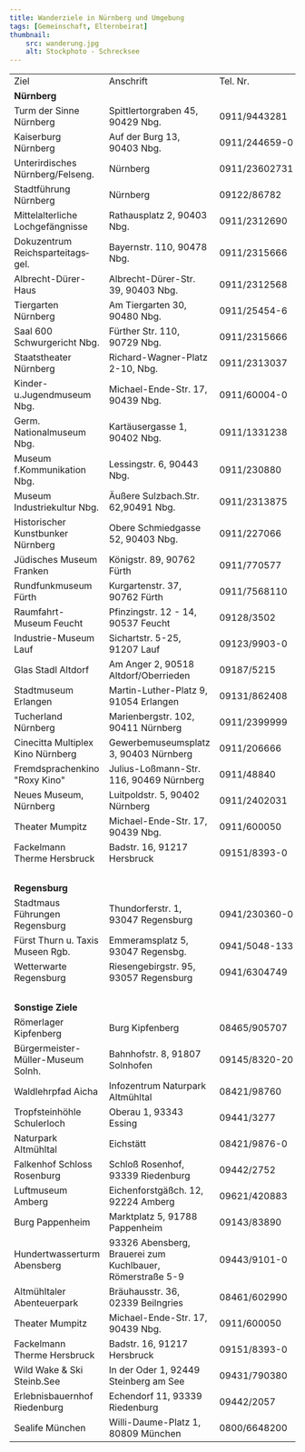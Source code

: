 ```yaml
---
title: Wanderziele in Nürnberg und Umgebung
tags: [Gemeinschaft, Elternbeirat]
thumbnail: 
    src: wanderung.jpg
    alt: Stockphoto - Schrecksee
---
```



<table>
  <tr>
    <td>Ziel</td>
    <td>Anschrift</td>
    <td>Tel. Nr.</td>
    <td>Beschreibung</td>
    <td>Klasse</td>
  </tr>
  <tr>
    <td colspan="5"><b>Nürnberg</b></td>
  </tr>
  <tr>
    <td>Turm der Sinne Nürnberg</td>
    <td>Spittlertorgraben 45, 90429 Nbg.</td>
    <td>0911/9443281</td>
    <td>Erlebnisausstellung</td>
    <td>ab 6.Kl.</td>
  </tr>
  <tr>
    <td>Kaiserburg Nürnberg</td>
    <td>Auf der Burg 13, 90403 Nbg.</td>
    <td>0911/244659-0</td>
    <td>Führung</td>
    <td>alle Kl.</td>
  </tr>
  <tr>
    <td>Unterirdisches Nürnberg/Felseng.</td>
    <td>Nürnberg</td>
    <td>0911/23602731</td>
    <td>Labyrinth v. Stollen u. Gew.</td>
    <td>alle Kl.</td>
  </tr>
  <tr>
    <td>Stadtführung Nürnberg</td>
    <td>Nürnberg</td>
    <td>09122/86782</td>
    <td>Führung</td>
    <td>alle Kl.</td>
  </tr>
  <tr>
    <td>Mittelalterliche Lochgefängnisse</td>
    <td>Rathausplatz 2, 90403 Nbg.</td>
    <td>0911/2312690</td>
    <td>Führung</td>
    <td>ab 7.Kl.</td>
  </tr>
  <tr>
    <td>Dokuzentrum Reichsparteitags&shy;gel.</td>
    <td>Bayernstr. 110, 90478 Nbg.</td>
    <td>0911/2315666</td>
    <td>Dauerausst. Faszination Gewalt</td>
    <td>ab 8.Kl</td>
  </tr>
  <tr>
    <td>Albrecht-Dürer-Haus</td>
    <td>Albrecht-Dürer-Str. 39, 90403 Nbg.</td>
    <td>0911/2312568</td>
    <td>Wohn- u. Arbeitsst. d. Künstlers</td>
    <td>alle Kl.</td>
  </tr>
  <tr>
    <td>Tiergarten Nürnberg</td>
    <td>Am Tiergarten 30, 90480 Nbg.</td>
    <td>0911/25454-6</td>
    <td>Vorführungen, Delfinarium</td>
    <td>5.-6.Kl.</td>
  </tr>
  <tr>
    <td>Saal 600 Schwurgericht Nbg.</td>
    <td>Fürther Str. 110, 90729 Nbg.</td>
    <td>0911/2315666</td>
    <td>Besichtigung</td>
    <td>alle Kl.</td>
  </tr>
  <tr>
    <td>Staatstheater Nürnberg</td>
    <td>Richard-Wagner-Platz 2-10, Nbg.</td>
    <td>0911/2313037</td>
    <td>Blick hinter die Kulissen</td>
    <td>alle Kl.</td>
  </tr>
  <tr>
    <td>Kinder-u.Jugendmuseum Nbg.</td>
    <td>Michael-Ende-Str. 17, 90439 Nbg.</td>
    <td>0911/60004-0</td>
    <td>Dauerausstellungen</td>
    <td>5.-10.Kl.</td>
  </tr>
  <tr>
    <td>Germ. Nationalmuseum Nbg.</td>
    <td>Kartäusergasse 1, 90402 Nbg.</td>
    <td>0911/1331238</td>
    <td>Führung</td>
    <td>alle Kl.</td>
  </tr>
  <tr>
    <td>Museum f.Kommunikation Nbg.</td>
    <td>Lessingstr. 6, 90443 Nbg.</td>
    <td>0911/230880</td>
    <td>Wechselausst. Veranstl.</td>
    <td>alle Kl.</td>
  </tr>
  <tr>
    <td>Museum Industriekultur Nbg.</td>
    <td>Äußere Sulzbach.Str. 62,90491 Nbg.</td>
    <td>0911/2313875</td>
    <td>Arbeit und Alltag von damals</td>
    <td>alle Kl.</td>
  </tr>
  <tr>
    <td>Historischer Kunstbunker Nürnberg</td>
    <td>Obere Schmiedgasse 52, 90403 Nbg.</td>
    <td>0911/227066</td>
    <td>Ausstellung Nbg. Kunstschätze </td>
    <td>ab 8.Kl</td>
  </tr>
  <tr>
    <td>Jüdisches Museum Franken</td>
    <td>Königstr. 89, 90762 Fürth</td>
    <td>0911/770577</td>
    <td>Gesch.jüdischen Lebens</td>
    <td>ab 7.Kl.</td>
  </tr>
  <tr>
    <td>Rundfunkmuseum Fürth</td>
    <td>Kurgartenstr. 37, 90762 Fürth</td>
    <td>0911/7568110</td>
    <td>Gesch.v.Hörfunk u. Fernsehen</td>
    <td>alle Kl.</td>
  </tr>
  <tr>
    <td>Raumfahrt-Museum Feucht</td>
    <td>Pfinzingstr. 12 - 14, 90537 Feucht</td>
    <td>09128/3502</td>
    <td>Führung</td>
    <td>alle Kl.</td>
  </tr>
  <tr>
    <td>Industrie-Museum Lauf</td>
    <td>Sichartstr. 5-25, 91207 Lauf</td>
    <td>09123/9903-0</td>
    <td>Führung</td>
    <td>alle Kl.</td>
  </tr>
  <tr>
    <td>Glas Stadl Altdorf</td>
    <td>Am Anger 2, 90518 Altdorf/Oberrieden</td>
    <td>09187/5215</td>
    <td>Kunstunterricht einmal anders</td>
    <td>ab 7.Kl.</td>
  </tr>
  <tr>
    <td>Stadtmuseum Erlangen</td>
    <td>Martin-Luther-Platz 9, 91054 Erlangen</td>
    <td>09131/862408</td>
    <td>versch. Programme</td>
    <td>5.-6.Kl</td>
  </tr>
  <tr>
    <td>Tucherland Nürnberg</td>
    <td>Marienbergstr. 102, 90411 Nürnberg</td>
    <td>0911/2399999</td>
    <td>Indoor/Outdoor-Spielplatz</td>
    <td>alle Kl.</td>
  </tr>
  <tr>
    <td>Cinecitta Multiplex Kino Nürnberg</td>
    <td>Gewerbemuseumsplatz 3, 90403 Nürnberg</td>
    <td>0911/206666</td>
    <td>Multiplexkino mit Gastronomie</td>
    <td>alle Kl.</td>
  </tr>
  <tr>
    <td>Fremdsprachenkino "Roxy Kino"</td>
    <td>Julius-Loßmann-Str. 116, 90469 Nürnberg</td>
    <td>0911/48840</td>
    <td>Kinofilme engl.,franz.,spanisch</td>
    <td>alle Kl.</td>
  </tr>
  <tr>
    <td>Neues Museum, Nürnberg</td>
    <td>Luitpoldstr. 5, 90402 Nürnberg</td>
    <td>0911/2402031</td>
    <td>Museum f. Kunst u. Design</td>
    <td>ab 8.Kl</td>
  </tr>
  <tr>
   <td>Theater Mumpitz</td>
   <td>Michael-Ende-Str. 17, 90439 Nbg.</td>
   <td>0911/600050</td>
   <td>Buntes Programm mit Theater</td>
   <td>ab 5.Kl.</td>
  </tr>
  <tr>
   <td>Fackelmann Therme Hersbruck</td>
   <td>Badstr. 16, 91217 Hersbruck</td>
   <td>09151/8393-0</td>
   <td>Thermal- u. Freizeitbad</td>
   <td>ab 5.Kl.</td>
  </tr>
  <tr>
    <td colspan="5" style="border-left:0px;border-right:0px">&nbsp; </td>
  </tr>
  <tr>
    <td colspan="5"><b>Regensburg</b></td>
  </tr>
  <tr>
    <td>Stadtmaus Führungen Regensburg</td>
    <td>Thundorferstr. 1, 93047 Regensburg</td>
    <td>0941/230360-0</td>
    <td>Führung Regensburg</td>
    <td>alle Kl.</td>
  </tr>
  <tr>
    <td>Fürst Thurn u. Taxis Museen Rgb.</td>
    <td>Emmeramsplatz 5, 93047 Regensbg.</td>
    <td>0941/5048-133</td>
    <td>Führung, Kreuzgang, Schloss</td>
    <td>alle Kl.</td>
  </tr>
  <tr>
    <td>Wetterwarte Regensburg</td>
    <td>Riesengebirgstr. 95, 93057 Regensburg</td>
    <td>0941/6304749</td>
    <td>Führung rund ums Wetter</td>
    <td>5.-6.Kl</td>
  </tr>
  <tr>
    <td colspan="5" style="border-left:0px;border-right:0px">&nbsp; </td>
  </tr>
  <tr>
    <td colspan="5"><b>Sonstige Ziele</b></td>
  </tr>
  <tr>
    <td>Römerlager Kipfenberg</td>
    <td>Burg Kipfenberg</td>
    <td>08465/905707</td>
    <td>Römerzeit authentisch erleben</td>
    <td>alle Kl.</td>
  </tr>
  <tr>
    <td>Bürgermeister-Müller-Museum Solnh.</td>
    <td>Bahnhofstr. 8, 91807 Solnhofen</td>
    <td>09145/8320-20</td>
    <td>Steinbruch-Bes. Fossiliensuche</td>
    <td>alle Kl.</td>
  </tr>
  <tr>
    <td>Waldlehrpfad Aicha</td>
    <td>Infozentrum Naturpark Altmühltal</td>
    <td>08421/98760</td>
    <td>Erlebnis für alle Sinne</td>
    <td>alle Kl.</td>
  </tr>
  <tr>
    <td>Tropfsteinhöhle Schulerloch</td>
    <td>Oberau 1, 93343 Essing</td>
    <td>09441/3277</td>
    <td>Wohnhöhle der Neandertaler</td>
    <td>alle Kl.</td>
  </tr>
  <tr>
    <td>Naturpark Altmühltal</td>
    <td>Eichstätt</td>
    <td>08421/9876-0</td>
    <td>verschiedene Angebote</td>
    <td>alle Kl.</td>
  </tr>
  <tr>
    <td>Falkenhof Schloss Rosenburg</td>
    <td>Schloß Rosenhof, 93339 Riedenburg</td>
    <td>09442/2752</td>
    <td>Flugvorführung</td>
    <td>alle Kl.</td>
  </tr>
  <tr>
    <td>Luftmuseum Amberg</td>
    <td>Eichenforstgäßch. 12, 92224 Amberg</td>
    <td>09621/420883</td>
    <td>Führung</td>
    <td>5.-8.Kl.</td>
  </tr>
  <tr>
    <td>Burg Pappenheim</td>
    <td>Marktplatz 5,  91788 Pappenheim</td>
    <td>09143/83890</td>
    <td>versch. Führungen</td>
    <td>alle Kl.</td>
  </tr>
  <tr>
    <td>Hundertwasserturm Abensberg</td>
    <td>93326 Abensberg,<br />Brauerei zum Kuchlbauer,<br />Römerstraße 5-9</td>
    <td>09443/9101-0</td>
    <td>Führung mit Brauerei und Turm</td>
    <td>ab 8.Kl</td>
  </tr>
  <tr>
    <td>Altmühltaler Abenteuerpark</td>
    <td>Bräuhausstr. 36, 02339 Beilngries</td>
    <td>08461/602990</td>
    <td>Kletterpark</td>
    <td>ab 7.Kl.</td>
  </tr>
  <tr>
   <td>Theater Mumpitz</td>
   <td>Michael-Ende-Str. 17, 90439 Nbg.</td>
   <td>0911/600050</td>
   <td>Buntes Programm mit Theater</td>
   <td>ab 5.Kl.</td>
  </tr>
  <tr>
   <td>Fackelmann Therme Hersbruck</td>
   <td>Badstr. 16, 91217 Hersbruck</td>
   <td>09151/8393-0</td>
   <td>Thermal- u. Freizeitbad</td>
   <td>ab 5.Kl.</td>
  </tr>
  <tr>
   <td>Wild Wake &amp; Ski Steinb.See</td>
   <td>In der Oder 1, 92449 Steinberg am See</td>
   <td>09431/790380</td>
   <td>Wakeboard und Wasserski-Anlage</td>
   <td>ab 6.Kl.</td>
  </tr>
  <tr>
   <td>Erlebnisbauernhof Riedenburg</td>
   <td>Echendorf 11, 93339 Riedenburg</td>
   <td>09442/2057</td>
   <td>Erlebnistag am Bauernhof</td>
   <td>ab 5.Kl.</td>
  </tr>
  <tr>
   <td>Sealife München</td>
   <td>Willi-Daume-Platz 1, 80809 München</td>
   <td>0800/6648200</td>
   <td>Heimische u. tropische Lebensr.</td>
   <td>ab 5.Kl.</td>
  </tr>
</table>